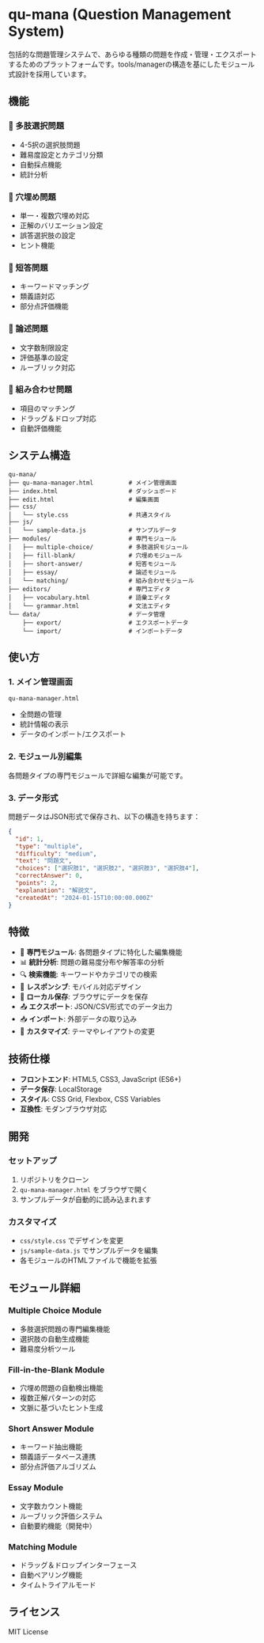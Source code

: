 # qu-mana (Question Management System)

包括的な問題管理システムで、あらゆる種類の問題を作成・管理・エクスポートするためのプラットフォームです。tools/managerの構造を基にしたモジュール式設計を採用しています。

## 機能

### 🔘 多肢選択問題
- 4-5択の選択肢問題
- 難易度設定とカテゴリ分類
- 自動採点機能
- 統計分析

### 🔳 穴埋め問題
- 単一・複数穴埋め対応
- 正解のバリエーション設定
- 誤答選択肢の設定
- ヒント機能

### 📝 短答問題
- キーワードマッチング
- 類義語対応
- 部分点評価機能

### 📄 論述問題
- 文字数制限設定
- 評価基準の設定
- ルーブリック対応

### 🔗 組み合わせ問題
- 項目のマッチング
- ドラッグ＆ドロップ対応
- 自動評価機能

## システム構造

```
qu-mana/
├── qu-mana-manager.html          # メイン管理画面
├── index.html                    # ダッシュボード
├── edit.html                     # 編集画面
├── css/
│   └── style.css                 # 共通スタイル
├── js/
│   └── sample-data.js            # サンプルデータ
├── modules/                      # 専門モジュール
│   ├── multiple-choice/          # 多肢選択モジュール
│   ├── fill-blank/               # 穴埋めモジュール
│   ├── short-answer/             # 短答モジュール
│   ├── essay/                    # 論述モジュール
│   └── matching/                 # 組み合わせモジュール
├── editors/                      # 専門エディタ
│   ├── vocabulary.html           # 語彙エディタ
│   └── grammar.html              # 文法エディタ
└── data/                         # データ管理
    ├── export/                   # エクスポートデータ
    └── import/                   # インポートデータ
```

## 使い方

### 1. メイン管理画面
```
qu-mana-manager.html
```
- 全問題の管理
- 統計情報の表示
- データのインポート/エクスポート

### 2. モジュール別編集
各問題タイプの専門モジュールで詳細な編集が可能です。

### 3. データ形式
問題データはJSON形式で保存され、以下の構造を持ちます：

```json
{
  "id": 1,
  "type": "multiple",
  "difficulty": "medium",
  "text": "問題文",
  "choices": ["選択肢1", "選択肢2", "選択肢3", "選択肢4"],
  "correctAnswer": 0,
  "points": 2,
  "explanation": "解説文",
  "createdAt": "2024-01-15T10:00:00.000Z"
}
```

## 特徴

- 🎯 **専門モジュール**: 各問題タイプに特化した編集機能
- 📊 **統計分析**: 問題の難易度分布や解答率の分析
- 🔍 **検索機能**: キーワードやカテゴリでの検索
- 📱 **レスポンシブ**: モバイル対応デザイン
- 💾 **ローカル保存**: ブラウザにデータを保存
- 📤 **エクスポート**: JSON/CSV形式でのデータ出力
- 📥 **インポート**: 外部データの取り込み
- 🎨 **カスタマイズ**: テーマやレイアウトの変更

## 技術仕様

- **フロントエンド**: HTML5, CSS3, JavaScript (ES6+)
- **データ保存**: LocalStorage
- **スタイル**: CSS Grid, Flexbox, CSS Variables
- **互換性**: モダンブラウザ対応

## 開発

### セットアップ
1. リポジトリをクローン
2. `qu-mana-manager.html` をブラウザで開く
3. サンプルデータが自動的に読み込まれます

### カスタマイズ
- `css/style.css` でデザインを変更
- `js/sample-data.js` でサンプルデータを編集
- 各モジュールのHTMLファイルで機能を拡張

## モジュール詳細

### Multiple Choice Module
- 多肢選択問題の専門編集機能
- 選択肢の自動生成機能
- 難易度分析ツール

### Fill-in-the-Blank Module
- 穴埋め問題の自動検出機能
- 複数正解パターンの対応
- 文脈に基づいたヒント生成

### Short Answer Module
- キーワード抽出機能
- 類義語データベース連携
- 部分点評価アルゴリズム

### Essay Module
- 文字数カウント機能
- ルーブリック評価システム
- 自動要約機能（開発中）

### Matching Module
- ドラッグ＆ドロップインターフェース
- 自動ペアリング機能
- タイムトライアルモード

## ライセンス

MIT License